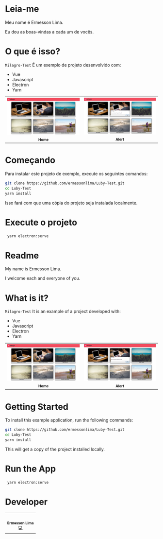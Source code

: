 # Leia-me

Meu nome é Ermesson Lima.

Eu dou as boas-vindas a cada um de vocês.

# O que é isso?
`Milagro-Test` É um exemplo de projeto desenvolvido com:

- Vue 
- Javascript
- Electron
- Yarn



<table>
  <tr>
    <td align="center"><img src="/_docs/home.PNG" width="400"> <br /><sub><b>Home</b></sub></a><br /></td> <td align="center"><img src="/_docs/home2.PNG" width="400"> <br /><sub><b>Alert</b></sub></a><br /></td>

  </tr>
</table>

# Começando

Para instalar este projeto de exemplo, execute os seguintes comandos:

```bash
git clone https://github.com/ermessonlima/Luby-Test.git
cd Luby-Test
yarn install
```
Isso fará com que uma cópia do projeto seja instalada localmente.

# Execute o projeto

```bash
 yarn electron:serve
```



# Readme

My name is Ermesson Lima.

I welcome each and everyone of you.

# What is it?
`Milagro-Test` It is an example of a project developed with:

- Vue 
- Javascript
- Electron
- Yarn



<table>
  <tr>
    <td align="center"><img src="/_docs/home.PNG" width="400"> <br /><sub><b>Home</b></sub></a><br /></td> <td align="center"><img src="/_docs/home2.PNG" width="400"> <br /><sub><b>Alert</b></sub></a><br /></td>

  </tr>
</table>

# Getting Started

To install this example application, run the following commands:

```bash
git clone https://github.com/ermessonlima/Luby-Test.git
cd Luby-Test
yarn install
```
This will get a copy of the project installed locally.

# Run the App

```bash
 yarn electron:serve
```


# Developer

<table>
  <tr>
    <td align="center"><a href="https://www.instagram.com/ermesson_lima/"><img src="https://avatars.githubusercontent.com/u/59540379?v=4" width="100px;" alt=""/><br /><sub><b>Ermesson Lima</b></sub></a><br /><a href="https://github.com/ermessonlima/Luby-Test" title="Code">💻</a></td>
  </tr>
</table>




